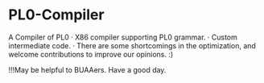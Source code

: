 # PL0-Compiler
A Compiler of PL0
· X86 compiler supporting PL0 grammar.
· Custom intermediate code.
· There are some shortcomings in the optimization, and welcome contributions to improve our opinions. :)

!!!May be helpful to BUAAers.
Have a good day.

